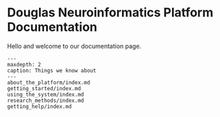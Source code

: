 # Douglas Neuroinformatics Platform Documentation

Hello and welcome to our documentation page.

```{toctree}
---
maxdepth: 2
caption: Things we know about
---
about_the_platform/index.md
getting_started/index.md
using_the_system/index.md
research_methods/index.md
getting_help/index.md
